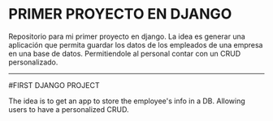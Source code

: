# PRIMER PROYECTO EN DJANGO

Repositorio para mi primer proyecto en django. 
La idea es generar una aplicación que permita guardar los datos de los empleados de una empresa en una base de datos.
Permitiendole al personal contar con un CRUD personalizado.

---------------------------------------
#FIRST DJANGO PROJECT

The idea is to get an app to store the employee's info in a DB. Allowing users to have a personalized CRUD. 

